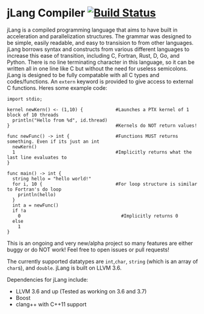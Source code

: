 jLang Compiler [![Build Status](https://travis-ci.org/JRWynneIII/jLang.svg)](https://travis-ci.org/JRWynneIII/jLang)
========
jLang is a compiled programming language that aims to have built in acceleration and parallelization structures. The grammar was designed to be simple, easily readable, and easy to transision to from other languages. jLang borrows syntax and constructs from various different languages to increase this ease of transition, including C, Fortran, Rust, D, Go, and Python. There is no line terminating character in this language, so it can be written all in one line like C but without the need for useless semicolons. jLang is designed to be fully compatable with all C types and codes/functions. An `extern` keyword is provided to give access to external C functions.
Heres some example code:
```
import stdio;

kernel newKern() <- (1,10) {            #Launches a PTX kernel of 1 block of 10 threads
  println("Hello from %d", id.thread)
}                                       #Kernels do NOT return values!

func newFunc() -> int {                 #Functions MUST returns something. Even if its just an int
  newKern()
  1                                     #Implicitly returns what the last line evaluates to
}

func main() -> int {
  string hello = "hello world!"
  for i, 10 {                           #For loop structure is similar to Fortran's do loop
    println(hello)
  }
  int a = newFunc()
  if !a
    0                                     #Implicitly returns 0
  else
    1                                    
}

```
This is an ongoing and very new/alpha project so many features are either buggy or do NOT work! Feel free to open issues or pull requests!

The currently supported datatypes are `int`,`char`, `string` (which is an array of `char`s), and `double`.  jLang is built on LLVM 3.6. 

Dependencies for jLang include:
* LLVM 3.6 and up (Tested as working on 3.6 and 3.7)
* Boost
* clang++ with C++11 support
